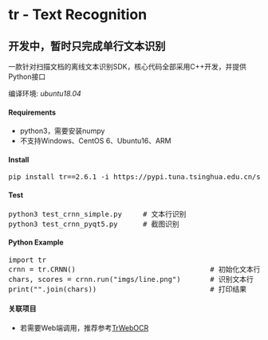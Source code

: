 # tr - Text Recognition 

## 开发中，暂时只完成单行文本识别

一款针对扫描文档的离线文本识别SDK，核心代码全部采用C++开发，并提供Python接口

编译环境: *ubuntu18.04*

#### Requirements
+ python3，需要安装numpy
+ 不支持Windows、CentOS 6、Ubuntu16、ARM

#### Install
<pre>pip install tr==2.6.1 -i https://pypi.tuna.tsinghua.edu.cn/simple
</pre>

#### Test
<pre>
python3 test_crnn_simple.py     # 文本行识别  
python3 test_crnn_pyqt5.py      # 截图识别  
</pre>

#### Python Example
<pre>import tr
crnn = tr.CRNN()                                # 初始化文本行识别网络
chars, scores = crnn.run("imgs/line.png")       # 识别文本行
print("".join(chars))                           # 打印结果
</pre>


#### 关联项目
+ 若需要Web端调用，推荐参考<a href="https://github.com/alisen39/TrWebOCR">TrWebOCR</a>

